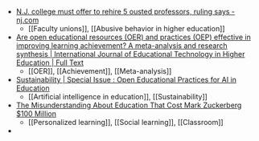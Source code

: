 - [N.J. college must offer to rehire 5 ousted professors, ruling says - nj.com](https://www.nj.com/education/2023/09/nj-college-must-offer-to-rehire-5-ousted-professors-ruling-says.html)
	- [[Faculty unions]], [[Abusive behavior in higher education]]
- [Are open educational resources (OER) and practices (OEP) effective in improving learning achievement? A meta-analysis and research synthesis | International Journal of Educational Technology in Higher Education | Full Text](https://educationaltechnologyjournal.springeropen.com/articles/10.1186/s41239-023-00424-3)
	- [[OER]], [[Achievement]], [[Meta-analysis]]
- [Sustainability | Special Issue : Open Educational Practices for AI in Education](https://www.mdpi.com/journal/sustainability/special_issues/5YR564U319)
	- [[Artificial intelligence in education]], [[Sustainability]]
- [The Misunderstanding About Education That Cost Mark Zuckerberg $100 Million](https://danmeyer.substack.com/p/the-misunderstanding-about-education)
	- [[Personalized learning]], [[Social learning]], [[Classroom]]
-